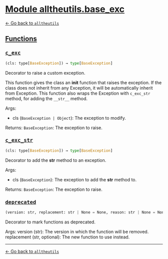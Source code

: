 <h1 id=""><a href="#">Module alltheutils.base_exc</a></h1>

[← Go back to `alltheutils`](./index.md)

<h2 id="functions"><a href="#functions">Functions</a></h2>

<h3 id="functions-prec_excpre"><a href="#functions-prec_excpre"><pre>c_exc</pre></a></h3>

```python
(cls: type[BaseException]) → type[BaseException]
```

Decorator to raise a custom exception.

This function gives the class an __init__ function that raises the exception.
If the class does not inherit from any Exception, it will be automatically inherit from Exception.
This function also wraps the Exception with `c_exc_str` method, for adding the `__str__` method.

Args:
- cls (`BaseException | Object`): The exception to modify.

Returns:
`BaseException`: The exception to raise.

<h3 id="functions-prec_exc_strpre"><a href="#functions-prec_exc_strpre"><pre>c_exc_str</pre></a></h3>

```python
(cls: type[BaseException]) → type[BaseException]
```

Decorator to add the __str__ method to an exception.

Args:
- cls (`BaseException`): The exception to add the __str__ method to.

Returns:
`BaseException`: The exception to raise.

<h3 id="functions-predeprecatedpre"><a href="#functions-predeprecatedpre"><pre>deprecated</pre></a></h3>

```python
(version: str, replacement: str | None = None, reason: str | None = None)
```

Decorator to mark functions as deprecated.

Args:
    version (str): The version in which the function will be removed.
    replacement (str, optional): The new function to use instead.

---

[← Go back to `alltheutils`](./index.md)